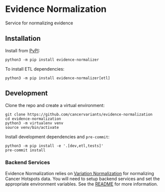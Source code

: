 # Evidence Normalization

Service for normalizing evidence

## Installation

Install from [PyPI](https://pypi.org/project/evidence-normalizer):

```shell
python3 -m pip install evidence-normalizer
```

To install ETL dependencies:

```shell
python3 -m pip install evidence-normalizer[etl]
```

## Development

Clone the repo and create a virtual environment:

```shell
git clone https://github.com/cancervariants/evidence-normalization
cd evidence-normalization
python3 -m virtualenv venv
source venv/bin/activate
```

Install development dependencies and `pre-commit`:

```shell
python3 -m pip install -e '.[dev,etl,tests]'
pre-commit install
```

### Backend Services

Evidence Normalization relies on [Variation Normalization](https://github.com/cancervariants/variation-normalization) for normalizing Cancer Hotspots data. You will need to setup backend services and set the appropriate environment variables. See the [README](https://github.com/cancervariants/variation-normalization#variation-normalization) for more information.
